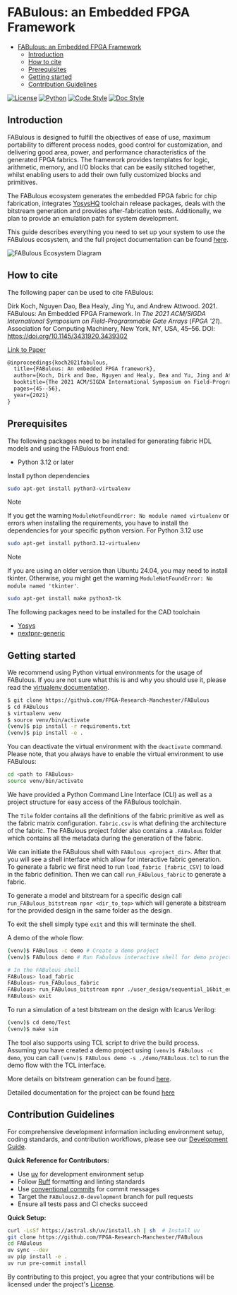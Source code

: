 # FABulous: an Embedded FPGA Framework

<!--toc:start-->

- [FABulous: an Embedded FPGA Framework](#fabulous-an-embedded-fpga-framework)
  - [Introduction](#introduction)
  - [How to cite](#how-to-cite)
  - [Prerequisites](#prerequisites)
  - [Getting started](#getting-started)
  - [Contribution Guidelines](#contribution-guidelines)

[![License](https://img.shields.io/badge/License-Apache%202.0-blue.svg)](https://opensource.org/licenses/Apache-2.0)
[![Python](https://img.shields.io/badge/Python-3.12-3776AB.svg?style=flat&logo=python&logoColor=white)](https://www.python.org)
[![Code Style](https://img.shields.io/endpoint?url=https://raw.githubusercontent.com/astral-sh/ruff/main/assets/badge/v2.json)](https://github.com/astral-sh/ruff)
[![Doc Style](https://img.shields.io/badge/%20style-numpy-459db9.svg)](https://numpydoc.readthedocs.io/en/latest/format.html)

## Introduction

FABulous is designed to fulfill the objectives of ease of use, maximum portability to different process nodes, good control for customization, and delivering good area, power, and performance characteristics of the generated FPGA fabrics. The framework provides templates for logic, arithmetic, memory, and I/O blocks that can be easily stitched together, whilst enabling users to add their own fully customized blocks and primitives.

The FABulous ecosystem generates the embedded FPGA fabric for chip fabrication, integrates
[YosysHQ](https://github.com/YosysHQ/oss-cad-suite-build)
toolchain release packages, deals with the bitstream generation and provides after-fabrication tests. Additionally, we plan to provide an emulation path for system development.

This guide describes everything you need to set up your system to use the FABulous ecosystem, and the full project documentation can be found [here](https://fabulous.readthedocs.io/en/latest/).

![FABulous Ecosystem Diagram](docs/source/figs/fabulous_ecosystem.png)

## How to cite

The following paper can be used to cite FABulous:

Dirk Koch, Nguyen Dao, Bea Healy, Jing Yu, and Andrew Attwood. 2021. FABulous: An Embedded FPGA Framework. In <i>The 2021 ACM/SIGDA International Symposium on Field-Programmable Gate Arrays</i> (<i>FPGA '21</i>). Association for Computing Machinery, New York, NY, USA, 45–56. DOI: <https://doi.org/10.1145/3431920.3439302>

[Link to Paper](https://dl.acm.org/doi/pdf/10.1145/3431920.3439302)

```latex
@inproceedings{koch2021fabulous,
  title={FABulous: An embedded FPGA framework},
  author={Koch, Dirk and Dao, Nguyen and Healy, Bea and Yu, Jing and Attwood, Andrew},
  booktitle={The 2021 ACM/SIGDA International Symposium on Field-Programmable Gate Arrays},
  pages={45--56},
  year={2021}
}
```

## Prerequisites

The following packages need to be installed for generating fabric HDL models and using the FABulous front end:

- Python 3.12 or later

Install python dependencies

```bash
sudo apt-get install python3-virtualenv
```

> [!NOTE]
>
> If you get the warning `ModuleNotFoundError: No module named virtualenv` or
> errors when installing the requirements, you have to install the dependencies
> for your specific python version. For Python 3.12 use
>
> ```bash
> sudo apt-get install python3.12-virtualenv
> ```

> [!NOTE]
>
> If you are using an older version than Ubuntu 24.04, you may need to install tkinter.
> Otherwise, you might get the warning `ModuleNotFoundError: No module named 'tkinter'`.
>
> ```bash
> sudo apt-get install make python3-tk
> ```

The following packages need to be installed for the CAD toolchain

- [Yosys](https://github.com/YosysHQ/yosys)
- [nextpnr-generic](https://github.com/YosysHQ/nextpnr#nextpnr-generic)

## Getting started

We recommend using Python virtual environments for the usage of FABulous.
If you are not sure what this is and why you should use it, please read the [virtualenv documentation](https://virtualenv.pypa.io/en/latest/index.html).

```bash
$ git clone https://github.com/FPGA-Research-Manchester/FABulous
$ cd FABulous
$ virtualenv venv
$ source venv/bin/activate
(venv)$ pip install -r requirements.txt
(venv)$ pip install -e .
```

You can deactivate the virtual environment with the `deactivate` command.
Please note, that you always have to enable the virtual environment to use FABulous:

```bash
cd <path to FABulous>
source venv/bin/activate
```

We have provided a Python Command Line Interface (CLI) as well as a project structure for easy access of the FABulous toolchain.

The `Tile` folder contains all the definitions of the fabric primitive as well as the fabric matrix configuration. `fabric.csv` is what defining the architecture of the fabric. The FABulous project folder also contains a `.FABulous` folder which contains all the metadata during the generation of the fabric.

We can initiate the FABulous shell with `FABulous <project_dir>`. After that you will see a shell interface which allow for interactive fabric generation. To generate a fabric we first need to run `load_fabric [fabric_CSV]` to load in the fabric definition. Then we can call `run_FABulous_fabric` to generate a fabric.

To generate a model and bitstream for a specific design call `run_FABulous_bitstream npnr <dir_to_top>` which will
generate a bitstream for the provided design in the same folder as the design.

To exit the shell simply type `exit` and this will terminate the shell.

A demo of the whole flow:

```bash
(venv)$ FABulous -c demo # Create a demo project
(venv)$ FABulous demo # Run Fabulous interactive shell for demo project

# In the FABulous shell
FABulous> load_fabric
FABulous> run_FABulous_fabric
FABulous> run_FABulous_bitstream npnr ./user_design/sequential_16bit_en.v
FABulous> exit
```

To run a simulation of a test bitstream on the design with Icarus Verilog:

```bash
(venv)$ cd demo/Test
(venv)$ make sim
```

The tool also supports using TCL script to drive the build process. Assuming you have created a demo project using
`(venv)$ FABulous -c demo`, you can call `(venv)$ FABulous demo -s ./demo/FABulous.tcl` to run the demo flow with the TCL interface.

More details on bitstream generation can be found [here](https://fabulous.readthedocs.io/en/latest/FPGA-to-bitstream/Bitstream%20generation.html).

Detailed documentation for the project can be found [here](https://fabulous.readthedocs.io/en/latest/index.html)

## Contribution Guidelines

For comprehensive development information including environment setup, coding standards, and contribution workflows, please see our [Development Guide](https://fabulous.readthedocs.io/en/latest/development.html).

**Quick Reference for Contributors:**

- Use [uv](https://github.com/astral-sh/uv) for development environment setup
- Follow [Ruff](https://docs.astral.sh/ruff/) formatting and linting standards
- Use [conventional commits](https://www.conventionalcommits.org/) for commit messages
- Target the `FABulous2.0-development` branch for pull requests
- Ensure all tests pass and CI checks succeed

**Quick Setup:**

```bash
curl -LsSf https://astral.sh/uv/install.sh | sh  # Install uv
git clone https://github.com/FPGA-Research-Manchester/FABulous
cd FABulous
uv sync --dev
uv pip install -e .
uv run pre-commit install
```

By contributing to this project, you agree that your contributions will be licensed under the project's [License](https://opensource.org/licenses/Apache-2.0).
